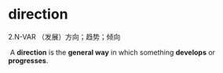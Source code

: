 # direction

2.N-VAR （发展）方向；趋势；倾向

​	A **direction** is the **general way** in which something **develops** or **progresses**.

